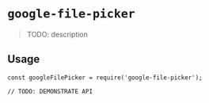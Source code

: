 # `google-file-picker`

> TODO: description

## Usage

```
const googleFilePicker = require('google-file-picker');

// TODO: DEMONSTRATE API
```
